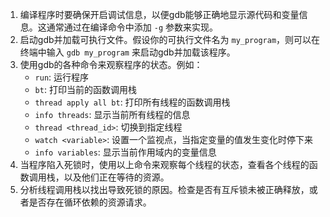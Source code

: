 1. 编译程序时要确保开启调试信息，以便gdb能够正确地显示源代码和变量信息。这通常通过在编译命令中添加 `-g` 参数来实现。
2. 启动gdb并加载可执行文件。假设你的可执行文件名为 `my_program`，则可以在终端中输入 `gdb my_program` 来启动gdb并加载该程序。
3. 使用gdb的各种命令来观察程序的状态。例如：
   - `run`: 运行程序
   - `bt`: 打印当前的函数调用栈
   - `thread apply all bt`: 打印所有线程的函数调用栈
   - `info threads`: 显示当前所有线程的信息
   - `thread <thread_id>`: 切换到指定线程
   - `watch <variable>`: 设置一个监视点，当指定变量的值发生变化时停下来
   - `info variables`: 显示当前作用域内的变量信息
4. 当程序陷入死锁时，使用以上命令来观察每个线程的状态，查看各个线程的函数调用栈，以及他们正在等待的资源。
5. 分析线程调用栈以找出导致死锁的原因。检查是否有互斥锁未被正确释放，或者是否存在循环依赖的资源请求。